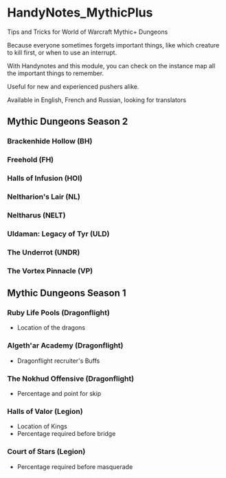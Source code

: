 # HandyNotes_MythicPlus

Tips and Tricks for World of Warcraft Mythic+ Dungeons

Because everyone sometimes forgets important things, like which creature to kill first, or when to use an interrupt.

With Handynotes and this module, you can check on the instance map all the important things to remember.

Useful for new and experienced pushers alike.

Available in English, French and Russian, looking for translators

## Mythic Dungeons Season 2

### Brackenhide Hollow (BH)
### Freehold (FH)
### Halls of Infusion (HOI)
### Neltharion's Lair (NL)
### Neltharus (NELT)
### Uldaman: Legacy of Tyr (ULD)
### The Underrot (UNDR)
### The Vortex Pinnacle (VP)

## Mythic Dungeons Season 1

### Ruby Life Pools (Dragonflight)
- Location of the dragons

### Algeth'ar Academy (Dragonflight)
- Dragonflight recruiter's Buffs

### The Nokhud Offensive (Dragonflight)
- Percentage and point for skip 

### Halls of Valor (Legion)
- Location of Kings
- Percentage required before bridge

### Court of Stars (Legion)
- Percentage required before masquerade

